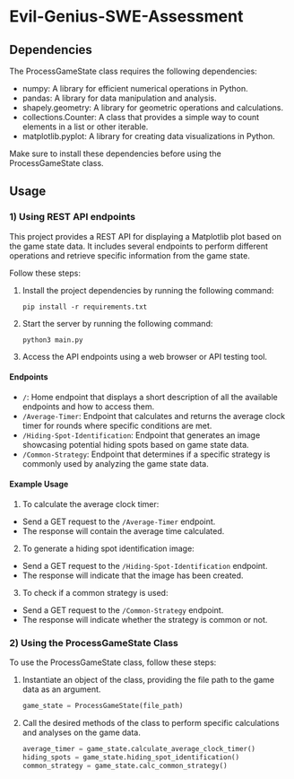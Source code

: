 # Evil-Genius-SWE-Assessment

## Dependencies

The ProcessGameState class requires the following dependencies:

- numpy: A library for efficient numerical operations in Python.
- pandas: A library for data manipulation and analysis.
- shapely.geometry: A library for geometric operations and calculations.
- collections.Counter: A class that provides a simple way to count elements in a list or other iterable.
- matplotlib.pyplot: A library for creating data visualizations in Python.

Make sure to install these dependencies before using the ProcessGameState class.

## Usage


### 1) Using REST API endpoints

This project provides a REST API for displaying a Matplotlib plot based on the game state data. It includes several endpoints to perform different operations and retrieve specific information from the game state.

Follow these steps:

1. Install the project dependencies by running the following command:

    ```terminal
    pip install -r requirements.txt
    ```

2. Start the server by running the following command:

    ```terminal
    python3 main.py
    ```

3. Access the API endpoints using a web browser or API testing tool.

#### Endpoints

- `/`: Home endpoint that displays a short description of all the available endpoints and how to access them.
- `/Average-Timer`: Endpoint that calculates and returns the average clock timer for rounds where specific conditions are met.
- `/Hiding-Spot-Identification`: Endpoint that generates an image showcasing potential hiding spots based on game state data.
- `/Common-Strategy`: Endpoint that determines if a specific strategy is commonly used by analyzing the game state data.

#### Example Usage

1. To calculate the average clock timer:
- Send a GET request to the `/Average-Timer` endpoint.
- The response will contain the average time calculated.

2. To generate a hiding spot identification image:
- Send a GET request to the `/Hiding-Spot-Identification` endpoint.
- The response will indicate that the image has been created.

3. To check if a common strategy is used:
- Send a GET request to the `/Common-Strategy` endpoint.
- The response will indicate whether the strategy is common or not.


### 2) Using the ProcessGameState Class

To use the ProcessGameState class, follow these steps:

1. Instantiate an object of the class, providing the file path to the game data as an argument.

    ```python
    game_state = ProcessGameState(file_path)
    ```

2. Call the desired methods of the class to perform specific calculations and analyses on the game data.

    ```python
    average_timer = game_state.calculate_average_clock_timer()
    hiding_spots = game_state.hiding_spot_identification()
    common_strategy = game_state.calc_common_strategy()
    ```


